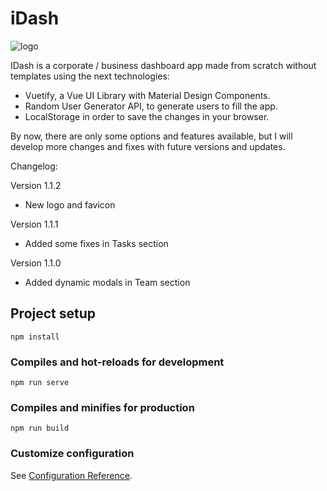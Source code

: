 # iDash

![logo](https://user-images.githubusercontent.com/57297760/105875859-9a4cfa00-5ffe-11eb-91aa-fb8d8e3fa043.jpg)

IDash is a corporate / business dashboard app made from scratch without templates using the next technologies:

* Vuetify, a Vue UI Library with Material Design Components.
* Random User Generator API, to generate users to fill the app.
* LocalStorage in order to save the changes in your browser.

By now, there are only some options and features available, but I will develop more changes and fixes with future versions and updates.

Changelog:

Version 1.1.2

* New logo and favicon

Version 1.1.1

* Added some fixes in Tasks section

Version 1.1.0

* Added dynamic modals in Team section

## Project setup
```
npm install
```

### Compiles and hot-reloads for development
```
npm run serve
```

### Compiles and minifies for production
```
npm run build
```

### Customize configuration
See [Configuration Reference](https://cli.vuejs.org/config/).
